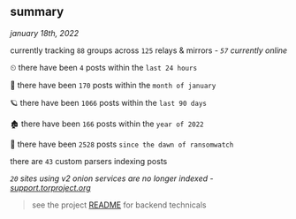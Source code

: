 
## summary
_january 18th, 2022_

currently tracking `88` groups across `125` relays & mirrors - _`57` currently online_

⏲ there have been `4` posts within the `last 24 hours`

🦈 there have been `170` posts within the `month of january`

🪐 there have been `1066` posts within the `last 90 days`

🏚 there have been `166` posts within the `year of 2022`

🦕 there have been `2528` posts `since the dawn of ransomwatch`

there are `43` custom parsers indexing posts

_`20` sites using v2 onion services are no longer indexed - [support.torproject.org](https://support.torproject.org/onionservices/v2-deprecation/)_

> see the project [README](https://github.com/thetanz/ransomwatch#ransomwatch--) for backend technicals
